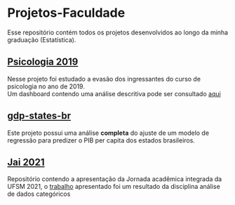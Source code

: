 # Projetos-Faculdade
Esse repositório contém todos os projetos desenvolvidos ao longo da minha graduação (Estatística).
## [Psicologia 2019](https://github.com/AlissonRP/Psicologia-2019)
Nesse projeto foi estudado a evasão dos ingressantes do curso de psicologia no ano de 2019.   
Um dashboard contendo uma análise descritiva pode ser consultado [aqui](https://alissonrp.github.io/Psicologia-2019/)
## [gdp-states-br](https://github.com/AlissonRP/gdp-statesBR)
Este projeto possui uma análise **completa** do  ajuste de um modelo de regressão para predizer o PIB per capita dos estados brasileiros. 

## [Jai 2021](https://github.com/AlissonRP/JAI_2021)
Repositório contendo a apresentação da Jornada acadêmica integrada da UFSM 2021, o [trabalho](https://github.com/AlissonRP/Psicologia-2019/blob/master/Relatório.pdf)
apresentado foi um resultado da disciplina análise de dados categóricos

